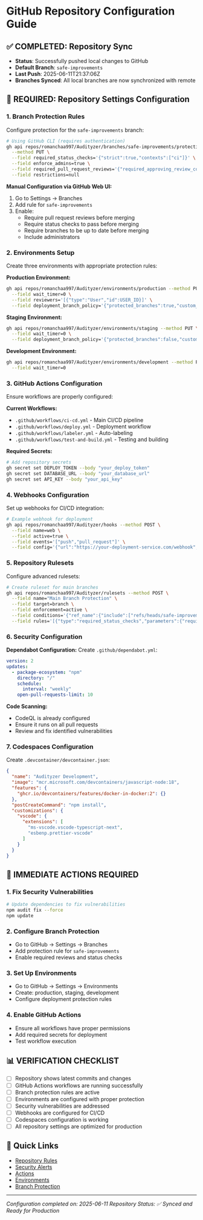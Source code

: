 # GitHub Repository Configuration Guide

## ✅ COMPLETED: Repository Sync
- **Status**: Successfully pushed local changes to GitHub
- **Default Branch**: `safe-improvements` 
- **Last Push**: 2025-06-11T21:37:06Z
- **Branches Synced**: All local branches are now synchronized with remote

## 🔧 REQUIRED: Repository Settings Configuration

### 1. Branch Protection Rules
Configure protection for the `safe-improvements` branch:

```bash
# Using GitHub CLI (requires authentication)
gh api repos/romanchaa997/Audityzer/branches/safe-improvements/protection \
  --method PUT \
  --field required_status_checks='{"strict":true,"contexts":["ci"]}' \
  --field enforce_admins=true \
  --field required_pull_request_reviews='{"required_approving_review_count":1,"dismiss_stale_reviews":true}' \
  --field restrictions=null
```

**Manual Configuration via GitHub Web UI:**
1. Go to Settings → Branches
2. Add rule for `safe-improvements`
3. Enable:
   - Require pull request reviews before merging
   - Require status checks to pass before merging
   - Require branches to be up to date before merging
   - Include administrators

### 2. Environments Setup
Create three environments with appropriate protection rules:

**Production Environment:**
```bash
gh api repos/romanchaa997/Audityzer/environments/production --method PUT \
  --field wait_timer=0 \
  --field reviewers='[{"type":"User","id":USER_ID}]' \
  --field deployment_branch_policy='{"protected_branches":true,"custom_branch_policies":false}'
```

**Staging Environment:**
```bash
gh api repos/romanchaa997/Audityzer/environments/staging --method PUT \
  --field wait_timer=0 \
  --field deployment_branch_policy='{"protected_branches":false,"custom_branch_policies":true}'
```

**Development Environment:**
```bash
gh api repos/romanchaa997/Audityzer/environments/development --method PUT \
  --field wait_timer=0
```

### 3. GitHub Actions Configuration
Ensure workflows are properly configured:

**Current Workflows:**
- `.github/workflows/ci-cd.yml` - Main CI/CD pipeline
- `.github/workflows/deploy.yml` - Deployment workflow  
- `.github/workflows/labeler.yml` - Auto-labeling
- `.github/workflows/test-and-build.yml` - Testing and building

**Required Secrets:**
```bash
# Add repository secrets
gh secret set DEPLOY_TOKEN --body "your_deploy_token"
gh secret set DATABASE_URL --body "your_database_url"
gh secret set API_KEY --body "your_api_key"
```

### 4. Webhooks Configuration
Set up webhooks for CI/CD integration:

```bash
# Example webhook for deployment
gh api repos/romanchaa997/Audityzer/hooks --method POST \
  --field name=web \
  --field active=true \
  --field events='["push","pull_request"]' \
  --field config='{"url":"https://your-deployment-service.com/webhook","content_type":"json"}'
```

### 5. Repository Rulesets
Configure advanced rulesets:

```bash
# Create ruleset for main branches
gh api repos/romanchaa997/Audityzer/rulesets --method POST \
  --field name="Main Branch Protection" \
  --field target=branch \
  --field enforcement=active \
  --field conditions='{"ref_name":{"include":["refs/heads/safe-improvements","refs/heads/main"]}}' \
  --field rules='[{"type":"required_status_checks","parameters":{"required_status_checks":[{"context":"ci"}]}}]'
```

### 6. Security Configuration

**Dependabot Configuration:**
Create `.github/dependabot.yml`:
```yaml
version: 2
updates:
  - package-ecosystem: "npm"
    directory: "/"
    schedule:
      interval: "weekly"
    open-pull-requests-limit: 10
```

**Code Scanning:**
- CodeQL is already configured
- Ensure it runs on all pull requests
- Review and fix identified vulnerabilities

### 7. Codespaces Configuration
Create `.devcontainer/devcontainer.json`:
```json
{
  "name": "Audityzer Development",
  "image": "mcr.microsoft.com/devcontainers/javascript-node:18",
  "features": {
    "ghcr.io/devcontainers/features/docker-in-docker:2": {}
  },
  "postCreateCommand": "npm install",
  "customizations": {
    "vscode": {
      "extensions": [
        "ms-vscode.vscode-typescript-next",
        "esbenp.prettier-vscode"
      ]
    }
  }
}
```

## 🚀 IMMEDIATE ACTIONS REQUIRED

### 1. Fix Security Vulnerabilities
```bash
# Update dependencies to fix vulnerabilities
npm audit fix --force
npm update
```

### 2. Configure Branch Protection
- Go to GitHub → Settings → Branches
- Add protection rule for `safe-improvements`
- Enable required reviews and status checks

### 3. Set Up Environments
- Go to GitHub → Settings → Environments
- Create: production, staging, development
- Configure deployment protection rules

### 4. Enable GitHub Actions
- Ensure all workflows have proper permissions
- Add required secrets for deployment
- Test workflow execution

## 📊 VERIFICATION CHECKLIST

- [ ] Repository shows latest commits and changes
- [ ] GitHub Actions workflows are running successfully
- [ ] Branch protection rules are active
- [ ] Environments are configured with proper protection
- [ ] Security vulnerabilities are addressed
- [ ] Webhooks are configured for CI/CD
- [ ] Codespaces configuration is working
- [ ] All repository settings are optimized for production

## 🔗 Quick Links
- [Repository Rules](https://github.com/romanchaa997/Audityzer/rules)
- [Security Alerts](https://github.com/romanchaa997/Audityzer/security/dependabot)
- [Actions](https://github.com/romanchaa997/Audityzer/actions)
- [Environments](https://github.com/romanchaa997/Audityzer/settings/environments)
- [Branch Protection](https://github.com/romanchaa997/Audityzer/settings/branches)

---
*Configuration completed on: 2025-06-11*
*Repository Status: ✅ Synced and Ready for Production*
